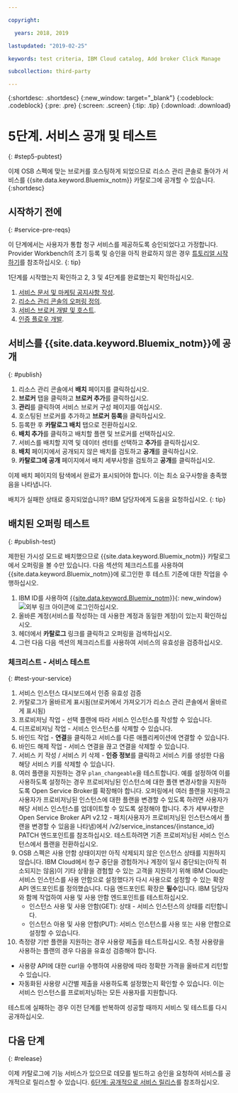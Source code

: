 ```yaml
---

copyright:

  years: 2018, 2019 

lastupdated: "2019-02-25"

keywords: test criteria, IBM Cloud catalog, Add broker Click Manage

subcollection: third-party

---
```


{:shortdesc: .shortdesc}
{:new_window: target="_blank"}
{:codeblock: .codeblock}
{:pre: .pre}
{:screen: .screen}
{:tip: .tip}
{:download: .download}

# 5단계. 서비스 공개 및 테스트
{: #step5-pubtest}

 이제 OSB 스펙에 맞는 브로커를 호스팅하게 되었으므로 리소스 관리 콘솔로 돌아가 서비스를 {{site.data.keyword.Bluemix_notm}} 카탈로그에 공개할 수 있습니다. 
{:shortdesc}

## 시작하기 전에
{: #service-pre-reqs}

이 단계에서는 사용자가 통합 청구 서비스를 제공하도록 승인되었다고 가정합니다. Provider Workbench의 초기 등록 및 승인을 아직 완료하지 않은 경우 [튜토리얼 시작하기](/docs/third-party/index.md?topic=third-party-get-started#get-started)를 참조하십시오.
{: tip}

1단계를 시작했는지 확인하고 2, 3 및 4단계를 완료했는지 확인하십시오.
1. [서비스 문서 및 마케팅 공지사항 작성](/docs/third-party?topic=third-party-content-tasks#content-tasks).
2. [리소스 관리 콘솔의 오퍼링 정의](/docs/third-party?topic=third-party-step2-define#step2-define).
3. [서비스 브로커 개발 및 호스트](/docs/third-party?topic=third-party-step3-osb#step3-osb).
3. [인증 플로우 개발](/docs/third-party?topic=third-party-step4-iam#step4-iam).

## 서비스를 {{site.data.keyword.Bluemix_notm}}에 공개
{: #publish}

1. 리소스 관리 콘솔에서 **배치** 페이지를 클릭하십시오.
2. **브로커** 탭을 클릭하고 **브로커 추가**를 클릭하십시오.
3. **관리**를 클릭하여 서비스 브로커 구성 페이지를 여십시오.
4. 호스팅된 브로커를 추가하고 **브로커 등록**을 클릭하십시오.
5. 등록한 후 **카탈로그 배치** 탭으로 전환하십시오.
6. **배치 추가**를 클릭하고 배치할 플랜 및 브로커를 선택하십시오.
7. 서비스를 배치할 지역 및 데이터 센터를 선택하고 **추가**를 클릭하십시오.
8. **배치** 페이지에서 공개되지 않은 배치를 검토하고 **공개**를 클릭하십시오.
9. **카탈로그에 공개** 페이지에서 배치 세부사항을 검토하고 **공개**를 클릭하십시오.

이제 배치 페이지의 탐색에서 완료가 표시되어야 합니다. 이는 최소 요구사항을 충족했음을 나타냅니다.

배치가 실패한 상태로 중지되었습니까? IBM 담당자에게 도움을 요청하십시오.
{: tip}

## 배치된 오퍼링 테스트 
{: #publish-test}

제한된 가시성 모드로 배치했으므로 {{site.data.keyword.Bluemix_notm}} 카탈로그에서 오퍼링을 볼 수만 있습니다. 다음 섹션의 체크리스트를 사용하여 {{site.data.keyword.Bluemix_notm}}에 로그인한 후 테스트 기준에 대한 작업을 수행하십시오.

1. IBM ID를 사용하여 [{{site.data.keyword.Bluemix_notm}}](https://cloud.ibm.com){: new_window} ![외부 링크 아이콘](../icons/launch-glyph.svg "외부 링크 아이콘")에 로그인하십시오.
2. 올바른 계정(서비스를 작성하는 데 사용한 계정과 동일한 계정)이 있는지 확인하십시오.
3. 헤더에서 **카탈로그** 링크를 클릭하고 오퍼링을 검색하십시오.
4. 그런 다음 다음 섹션의 체크리스트를 사용하여 서비스의 유효성을 검증하십시오.

### 체크리스트 - 서비스 테스트
{: #test-your-service}

1. 서비스 인스턴스 대시보드에서 인증 유효성 검증
2. 카탈로그가 올바르게 표시됨(브로커에서 가져오기가 리소스 관리 콘솔에서 올바르게 표시됨)
3. 프로비저닝 작업 - 선택 플랜에 따라 서비스 인스턴스를 작성할 수 있습니다.
4. 디프로비저닝 작업 - 서비스 인스턴스를 삭제할 수 있습니다.
5. 바인드 작업 - **연결**을 클릭하고 서비스를 다른 애플리케이션에 연결할 수 있습니다.
6. 바인드 해제 작업 - 서비스 연결을 끊고 연결을 삭제할 수 있습니다.
7. 서비스 키 작성 / 서비스 키 삭제 - **인증 정보**를 클릭하고 서비스 키를 생성한 다음 해당 서비스 키를 삭제할 수 있습니다.
8. 여러 플랜을 지원하는 경우 `plan_changeable`을 테스트합니다. 예를 설정하여 이를 사용하도록 설정하는 경우 프로비저닝된 인스턴스에 대한 플랜 변경사항을 지원하도록 Open Service Broker를 확장해야 합니다. 오퍼링에서 여러 플랜을 지원하고 사용자가 프로비저닝된 인스턴스에 대한 플랜을 변경할 수 있도록 하려면 사용자가 해당 서비스 인스턴스를 업데이트할 수 있도록 설정해야 합니다. 추가 세부사항은 Open Service Broker API v2.12 - 패치(사용자가 프로비저닝된 인스턴스에서 플랜을 변경할 수 있음을 나타냄)에서 /v2/service_instances/{instance_id} PATCH 엔드포인트를 참조하십시오. 테스트하려면 기존 프로비저닝된 서비스 인스턴스에서 플랜을 전환하십시오.
9. OSB 스펙은 사용 안함 상태이지만 아직 삭제되지 않은 인스턴스 상태를 지원하지 않습니다. IBM Cloud에서 청구 중단을 경험하거나 계정이 일시 중단되는(아직 취소되지는 않음)이 기타 상황을 경험할 수 있는 고객을 지원하기 위해 IBM Cloud는 서비스 인스턴스를 사용 안함으로 설정했다가 다시 사용으로 설정할 수 있는 확장 API 엔드포인트를 정의했습니다. 다음 엔드포인트 확장은 **필수**입니다. IBM 담당자와 함께 작업하여 사용 및 사용 안함 엔드포인트를 테스트하십시오.
   - 인스턴스 사용 및 사용 안함(GET): 상태 - 서비스 인스턴스의 상태를 리턴합니다.
   - 인스턴스 아용 및 사용 안함(PUT): 서비스 인스턴스를 사용 또는 사용 안함으로 설정할 수 있습니다.
10. 측정량 기반 플랜을 지원하는 경우 사용량 제출을 테스트하십시오. 측정 사용량을 사용하는 플랜의 경우 다음을 유효성 검증해야 합니다.
   - 사용량 API에 대한 curl을 수행하여 사용량에 따라 정확한 가격을 올바르게 리턴할 수 있습니다.
   - 자동화된 사용량 시간별 제출을 사용하도록 설정했는지 확인할 수 있습니다. 이는 서비스 인스턴스를 프로비저닝하는 모든 사용자를 지원합니다.

테스트에 실패하는 경우 이전 단계를 반복하여 성공할 때까지 서비스 및 테스트를 다시 공개하십시오.


## 다음 단계
{: #release}

이제 카탈로그에 기능 서비스가 있으므로 데모를 빌드하고 승인을 요청하여 서비스를 공개적으로 릴리스할 수 있습니다. [6단계: 공개적으로 서비스 릴리스](/docs/third-party?topic=third-party-public-releasing#public-releasing)를 참조하십시오.
